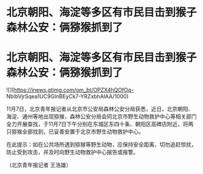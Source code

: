 # 北京朝阳、海淀等多区有市民目击到猴子 森林公安：俩猕猴抓到了

# 北京朝阳、海淀等多区有市民目击到猴子 森林公安：俩猕猴抓到了

![](https://inews.gtimg.com/om_bt/OPZX4hQOfOq-
NbIbVjrSqea1UC9GInBEyCk7-YRZxbhAIAA/1000)

11月7日，北京青年报记者从北京市公安局森林公安分局获悉，近日，北京朝阳、海淀、通州等地出现猕猴，森林公安分局会同北京市野生动物救护中心等相关部门全力开展查找，于11月7日下午分别在东城区东四十条、朝阳区高碑店附近，将两只猕猴全部找到，已妥善安置于北京市野生动物救护中心。

在此提示：如在公共场所遇到猕猴等野生动物，应保持安全距离，切勿追赶惊扰，防止受到攻击，并及时向野生动物救护中心报告或报警。

（北京青年报记者 王浩雄）


